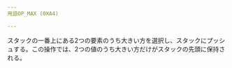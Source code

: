 ```yaml
---
用語OP_MAX (0XA4)

---
```

スタックの一番上にある2つの要素のうち大きい方を選択し、スタックにプッシュする。この操作では、2つの値のうち大きい方だけがスタックの先頭に保持される。
